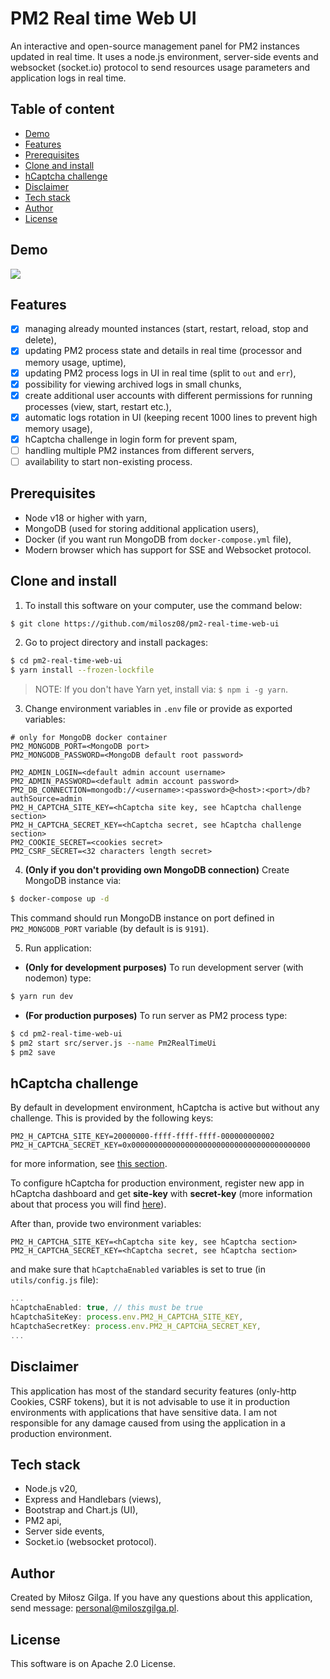 # PM2 Real time Web UI

An interactive and open-source management panel for PM2 instances updated in real time. It uses a node.js environment, server-side events and websocket (socket.io) protocol to send resources usage parameters and application logs in real time.

## Table of content
<!-- no toc -->
- [Demo](#demo)
- [Features](#features)
- [Prerequisites](#prerequisites)
- [Clone and install](#clone-and-install)
- [hCaptcha challenge](#h-captcha-challenge)
- [Disclaimer](#disclaimer)
- [Tech stack](#tech-stack)
- [Author](#author)
- [License](#license)

<a name="demo"></a>
## Demo
![](.github/pm2-web-ui.gif)

<a name="features"></a>
## Features
- [x] managing already mounted instances (start, restart, reload, stop and delete),
- [x] updating PM2 process state and details in real time (processor and memory usage, uptime),
- [x] updating PM2 process logs in UI in real time (split to `out` and `err`),
- [x] possibility for viewing archived logs in small chunks,
- [x] create additional user accounts with different permissions for running processes (view, start, restart etc.),
- [x] automatic logs rotation in UI (keeping recent 1000 lines to prevent high memory usage),
- [x] hCaptcha challenge in login form for prevent spam,
- [ ] handling multiple PM2 instances from different servers,
- [ ] availability to start non-existing process.

<a name="prerequisites"></a>
## Prerequisites
* Node v18 or higher with yarn,
* MongoDB (used for storing additional application users),
* Docker (if you want run MongoDB from `docker-compose.yml` file),
* Modern browser which has support for SSE and Websocket protocol.

<a name="clone-and-install"></a>
## Clone and install

1. To install this software on your computer, use the command below:
```bash
$ git clone https://github.com/milosz08/pm2-real-time-web-ui
```

2. Go to project directory and install packages:
```bash
$ cd pm2-real-time-web-ui
$ yarn install --frozen-lockfile
```
> NOTE: If you don't have Yarn yet, install via: `$ npm i -g yarn`.

3. Change environment variables in `.env` file or provide as exported variables:
```properties
# only for MongoDB docker container
PM2_MONGODB_PORT=<MongoDB port>
PM2_MONGODB_PASSWORD=<MongoDB default root password>

PM2_ADMIN_LOGIN=<default admin account username>
PM2_ADMIN_PASSWORD=<default admin account password>
PM2_DB_CONNECTION=mongodb://<username>:<password>@<host>:<port>/db?authSource=admin
PM2_H_CAPTCHA_SITE_KEY=<hCaptcha site key, see hCaptcha challenge section>
PM2_H_CAPTCHA_SECRET_KEY=<hCaptcha secret, see hCaptcha challenge section>
PM2_COOKIE_SECRET=<cookies secret>
PM2_CSRF_SECRET=<32 characters length secret>
```

4. **(Only if you don't providing own MongoDB connection)** Create MongoDB instance via:
```bash
$ docker-compose up -d
```
This command should run MongoDB instance on port defined in `PM2_MONGODB_PORT` variable (by default is is `9191`).

5. Run application:
* **(Only for development purposes)** To run development server (with nodemon) type:
```bash
$ yarn run dev
```

* **(For production purposes)** To run server as PM2 process type:
```bash
$ cd pm2-real-time-web-ui
$ pm2 start src/server.js --name Pm2RealTimeUi
$ pm2 save
```

<a name="h-captcha-challenge"></a>
## hCaptcha challenge
By default in development environment, hCaptcha is active but without any challenge. This is provided by the following keys:
```properties
PM2_H_CAPTCHA_SITE_KEY=20000000-ffff-ffff-ffff-000000000002
PM2_H_CAPTCHA_SECRET_KEY=0x0000000000000000000000000000000000000000
```
for more information, see [this section](https://docs.hcaptcha.com/#test-key-set-publisher-or-pro-account).

To configure hCaptcha for production environment, register new app in hCaptcha dashboard and get **site-key** with **secret-key** (more information about that process you will find [here](https://docs.hcaptcha.com)).

After than, provide two environment variables:
```properties
PM2_H_CAPTCHA_SITE_KEY=<hCaptcha site key, see hCaptcha section>
PM2_H_CAPTCHA_SECRET_KEY=<hCaptcha secret, see hCaptcha section>
```

and make sure that `hCaptchaEnabled` variables is set to true (in `utils/config.js` file):
```js
...
hCaptchaEnabled: true, // this must be true
hCaptchaSiteKey: process.env.PM2_H_CAPTCHA_SITE_KEY,
hCaptchaSecretKey: process.env.PM2_H_CAPTCHA_SECRET_KEY,
...
```

<a name="disclaimer"></a>
## Disclaimer
This application has most of the standard security features (only-http Cookies, CSRF tokens), but it is not advisable to use it in production environments with applications that have sensitive data. I am not responsible for any damage caused from using the application in a production environment.

<a name="tech-stack"></a>
## Tech stack
* Node.js v20,
* Express and Handlebars (views),
* Bootstrap and Chart.js (UI),
* PM2 api,
* Server side events,
* Socket.io (websocket protocol).

<a name="author"></a>
## Author
Created by Miłosz Gilga. If you have any questions about this application, send message: [personal@miloszgilga.pl](mailto:personal@miloszgilga.pl).

<a name="license"></a>
## License
This software is on Apache 2.0 License.
